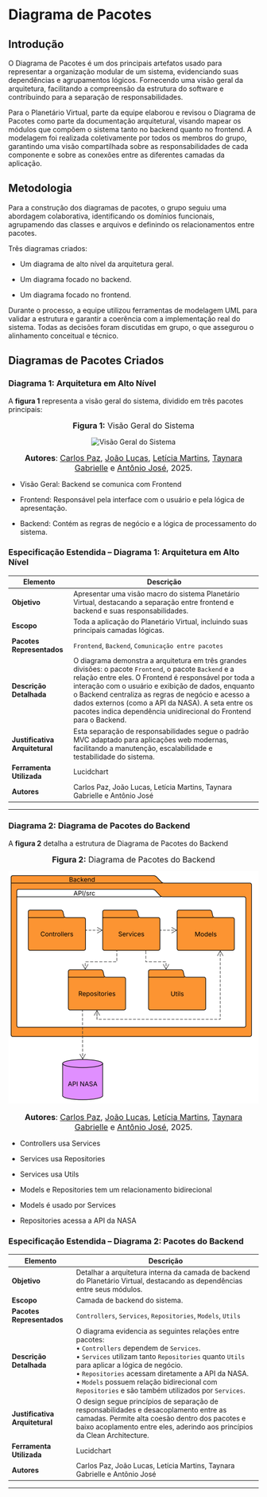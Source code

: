 # Diagrama de Pacotes

## Introdução

O Diagrama de Pacotes é um dos principais artefatos usado para representar a organização modular de um sistema, evidenciando suas dependências e agrupamentos lógicos. Fornecendo uma visão geral da arquitetura, facilitando a compreensão da estrutura do software e contribuindo para a separação de responsabilidades.

Para o Planetário Virtual, parte da equipe elaborou e revisou o Diagrama de Pacotes como parte da documentação arquitetural, visando mapear os módulos que compõem o sistema tanto no backend quanto no frontend. A modelagem foi realizada coletivamente por todos os membros do grupo, garantindo uma visão compartilhada sobre as responsabilidades de cada componente e sobre as conexões entre as diferentes camadas da aplicação.

## Metodologia

Para a construção dos diagramas de pacotes, o grupo seguiu uma abordagem colaborativa, identificando os domínios funcionais, agrupamendo das classes e arquivos e definindo os relacionamentos entre pacotes.

Três diagramas criados:

- Um diagrama de alto nível da arquitetura geral.

- Um diagrama focado no backend.

- Um diagrama focado no frontend.

Durante o processo, a equipe utilizou ferramentas de modelagem UML para validar a estrutura e garantir a coerência com a implementação real do sistema. Todas as decisões foram discutidas em grupo, o que assegurou o alinhamento conceitual e técnico.

## Diagramas de Pacotes Criados

### Diagrama 1: Arquitetura em Alto Nível

A **figura 1** representa a visão geral do sistema, dividido em três pacotes principais:

<font size="3"><p style="text-align: center"><b>Figura 1:</b> Visão Geral do Sistema</p></font>

<center>

![Visão Geral do Sistema](./assets/visãogeralPacotes.png)

</center>

<font size="3"><p style="text-align: center"><b>Autores</b>: [Carlos Paz](https://github.com/dudupaz), [João Lucas](https://github.com/jlucasiqueira), [Letícia Martins](https://github.com/leticiatmartins), [Taynara Gabrielle](https://github.com/taybalau) e [Antônio José](https://github.com/antonioleaojr), 2025.</p></font>

- Visão Geral: Backend se comunica com Frontend

- Frontend: Responsável pela interface com o usuário e pela lógica de apresentação.

- Backend: Contém as regras de negócio e a lógica de processamento do sistema.

### Especificação Estendida – Diagrama 1: Arquitetura em Alto Nível

| Elemento                 | Descrição                                                                                                                                  |
|--------------------------|--------------------------------------------------------------------------------------------------------------------------------------------|
| **Objetivo**             | Apresentar uma visão macro do sistema Planetário Virtual, destacando a separação entre frontend e backend e suas responsabilidades.        |
| **Escopo**               | Toda a aplicação do Planetário Virtual, incluindo suas principais camadas lógicas.                                                         |
| **Pacotes Representados**| `Frontend`, `Backend`, `Comunicação entre pacotes`                                                                                        |
| **Descrição Detalhada**  | O diagrama demonstra a arquitetura em três grandes divisões: o pacote `Frontend`, o pacote `Backend` e a relação entre eles. O Frontend é responsável por toda a interação com o usuário e exibição de dados, enquanto o Backend centraliza as regras de negócio e acesso a dados externos (como a API da NASA). A seta entre os pacotes indica dependência unidirecional do Frontend para o Backend. |
| **Justificativa Arquitetural** | Esta separação de responsabilidades segue o padrão MVC adaptado para aplicações web modernas, facilitando a manutenção, escalabilidade e testabilidade do sistema. |
| **Ferramenta Utilizada** | Lucidchart                                                                                                                                 |
| **Autores**              | Carlos Paz, João Lucas, Letícia Martins, Taynara Gabrielle e Antônio José                                                                 |


---

### Diagrama 2: Diagrama de Pacotes do Backend

A **figura 2** detalha a estrutura de Diagrama de Pacotes do Backend

<font size="3"><p style="text-align: center"><b>Figura 2:</b> Diagrama de Pacotes do Backend</p></font>

<center>

![Visão Geral do Sistema](./assets/backendPacotes.png)

</center>

<font size="3"><p style="text-align: center"><b>Autores</b>: [Carlos Paz](https://github.com/dudupaz), [João Lucas](https://github.com/jlucasiqueira), [Letícia Martins](https://github.com/leticiatmartins), [Taynara Gabrielle](https://github.com/taybalau) e [Antônio José](https://github.com/antonioleaojr), 2025.</p></font>

- Controllers usa Services

- Services usa Repositories

- Services usa Utils

- Models e Repositories tem um relacionamento bidirecional

- Models é usado por Services

- Repositories acessa a API da NASA

### Especificação Estendida – Diagrama 2: Pacotes do Backend

| Elemento                 | Descrição                                                                                                                                  |
|--------------------------|--------------------------------------------------------------------------------------------------------------------------------------------|
| **Objetivo**             | Detalhar a arquitetura interna da camada de backend do Planetário Virtual, destacando as dependências entre seus módulos.                 |
| **Escopo**               | Camada de backend do sistema.                                                                                                              |
| **Pacotes Representados**| `Controllers`, `Services`, `Repositories`, `Models`, `Utils`                                                                              |
| **Descrição Detalhada**  | O diagrama evidencia as seguintes relações entre pacotes:<br>• `Controllers` dependem de `Services`.<br>• `Services` utilizam tanto `Repositories` quanto `Utils` para aplicar a lógica de negócio.<br>• `Repositories` acessam diretamente a API da NASA.<br>• `Models` possuem relação bidirecional com `Repositories` e são também utilizados por `Services`. |
| **Justificativa Arquitetural** | O design segue princípios de separação de responsabilidades e desacoplamento entre as camadas. Permite alta coesão dentro dos pacotes e baixo acoplamento entre eles, aderindo aos princípios da Clean Architecture. |
| **Ferramenta Utilizada** | Lucidchart                                                                                                                                 |
| **Autores**              | Carlos Paz, João Lucas, Letícia Martins, Taynara Gabrielle e Antônio José                                                                 |


---

